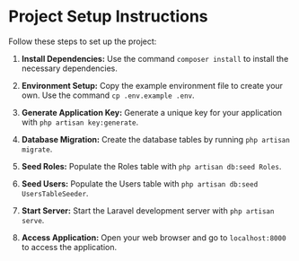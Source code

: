 # Project Setup Instructions

Follow these steps to set up the project:

1. **Install Dependencies:** Use the command `composer install` to install the necessary dependencies.

2. **Environment Setup:** Copy the example environment file to create your own. Use the command `cp .env.example .env`.

3. **Generate Application Key:** Generate a unique key for your application with `php artisan key:generate`.

4. **Database Migration:** Create the database tables by running `php artisan migrate`.

5. **Seed Roles:** Populate the Roles table with `php artisan db:seed Roles`.

6. **Seed Users:** Populate the Users table with `php artisan db:seed UsersTableSeeder`.

7. **Start Server:** Start the Laravel development server with `php artisan serve`.

8. **Access Application:** Open your web browser and go to `localhost:8000` to access the application.